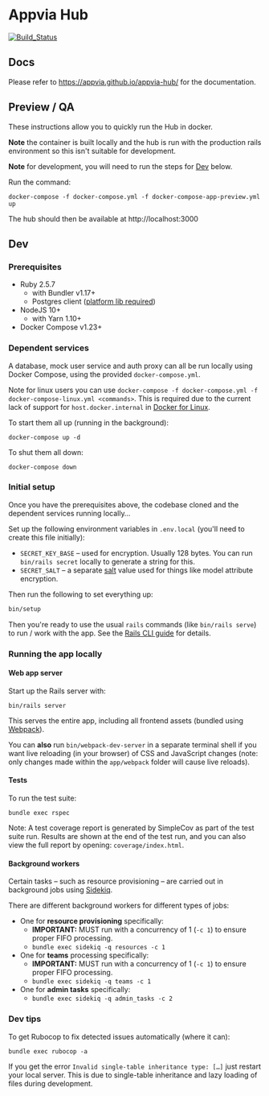 # Appvia Hub

[![Build_Status](https://circleci.com/gh/appvia/appvia-hub.svg?style=svg&circle-token=ea303efa15990d76dc61bbbed4e4b634b578299f)](https://circleci.com/gh/appvia/appvia-hub)

## Docs

Please refer to https://appvia.github.io/appvia-hub/ for the documentation.

## Preview / QA

These instructions allow you to quickly run the Hub in docker.

**Note** the container is built locally and the hub is run with the production rails environment so this isn't suitable for development.

**Note** for development, you will need to run the steps for [Dev](#dev) below.

Run the command:
```shell
docker-compose -f docker-compose.yml -f docker-compose-app-preview.yml up
```

The hub should then be available at http://localhost:3000

## Dev

### Prerequisites

- Ruby 2.5.7
  - with Bundler v1.17+
  - Postgres client ([platform lib required](https://stackoverflow.com/questions/6040583/cant-find-the-libpq-fe-h-header-when-trying-to-install-pg-gem?answertab=votes#tab-top))
- NodeJS 10+
  - with Yarn 1.10+
- Docker Compose v1.23+

### Dependent services

A database, mock user service and auth proxy can all be run locally using Docker Compose, using the provided `docker-compose.yml`.

Note for linux users you can use `docker-compose -f docker-compose.yml -f docker-compose-linux.yml <commands>`. This is required due to the current lack of support for `host.docker.internal` in [Docker for Linux](https://github.com/docker/for-linux/issues/264).

To start them all up (running in the background):

```shell
docker-compose up -d
```

To shut them all down:

```shell
docker-compose down
```

### Initial setup

Once you have the prerequisites above, the codebase cloned and the dependent services running locally…

Set up the following environment variables in `.env.local` (you'll need to create this file initially):
- `SECRET_KEY_BASE` – used for encryption. Usually 128 bytes. You can run `bin/rails secret` locally to generate a string for this.
- `SECRET_SALT` – a separate [salt](https://en.wikipedia.org/wiki/Salt_(cryptography)) value used for things like model attribute encryption.

Then run the following to set everything up:

```bash
bin/setup
```

Then you're ready to use the usual `rails` commands (like `bin/rails serve`) to run / work with the app. See the [Rails CLI guide](http://guides.rubyonrails.org/command_line.html) for details.

### Running the app locally

#### Web app server

Start up the Rails server with:

```shell
bin/rails server
```

This serves the entire app, including all frontend assets (bundled using [Webpack](https://webpack.js.org/)).

You can **also** run `bin/webpack-dev-server` in a separate terminal shell if you want live reloading (in your browser) of CSS and JavaScript changes (note: only changes made within the `app/webpack` folder will cause live reloads).

#### Tests

To run the test suite:

```shell
bundle exec rspec
```

Note: A test coverage report is generated by SimpleCov as part of the test suite run. Results are shown at the end of the test run, and you can also view the full report by opening: `coverage/index.html`.

#### Background workers

Certain tasks – such as resource provisioning – are carried out in background jobs using [Sidekiq](https://github.com/mperham/sidekiq).

There are different background workers for different types of jobs:

- One for **resource provisioning** specifically:
  - **IMPORTANT:** MUST run with a concurrency of 1 (`-c 1`) to ensure proper FIFO processing.
  - `bundle exec sidekiq -q resources -c 1`
- One for **teams** processing specifically:
  - **IMPORTANT:** MUST run with a concurrency of 1 (`-c 1`) to ensure proper FIFO processing.
  - `bundle exec sidekiq -q teams -c 1`
- One for **admin tasks** specifically:
  - `bundle exec sidekiq -q admin_tasks -c 2`

### Dev tips

To get Rubocop to fix detected issues automatically (where it can):

```shell
bundle exec rubocop -a
```

If you get the error `Invalid single-table inheritance type: […]` just restart your local server. This is due to single-table inheritance and lazy loading of files during development.
